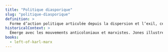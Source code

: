 ```yaml
---
title: "Politique diasporique"
slug: "politique-diasporique"
definition: >
  Forme d’action politique articulée depuis la dispersion et l’exil, centrée sur les conditions des femmes noires migrantes.
historicalContext: >
  Émerge avec les mouvements anticoloniaux et marxistes. Jones illustre la capacité de l’exil à générer une praxis transnationale.
books:
  - left-of-karl-marx
---
```


